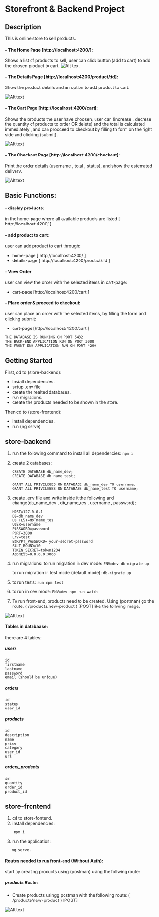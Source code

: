 # Storefront & Backend Project

## Description

This is online store to sell products.

#### - The Home Page [http://localhost:4200/]:

Shows a list of products to sell, user can click button (add to cart) to add the chosen product to cart.
![Alt text](assets/Home-page.png "home-page")

#### - The Details Page [http://localhost:4200/product/:id]:

Show the product details and an option to add product to cart.

![Alt text](assets/Details-page.png "details-page")

#### - The Cart Page [http://localhost:4200/cart]:

Shows the products the user have choosen, user can (increase , decrese the quantity of products to order OR delete) and the total is calculated immediately , and can procceed to checkout by filling th form on the right side and clicking (submit).

![Alt text](assets/Cart-page.png "cart-page")


#### - The Checkout Page [http://localhost:4200/checkout]:

Print the order details (username , total , status), and show the estemated delivery.

![Alt text](assets/Checkout-page.png "checkout-page")


## Basic Functions:
#### - display products:
in the home-page where all available products are listed [ http://localhost:4200/ ]

#### - add product to cart:
user can add product to cart through:
- home-page [ http://localhost:4200/ ]
- details-page [ http://localhost:4200/product/:id ]

#### - View Order:
user can view the order with the selected items in cart-page:
- cart-page [http://localhost:4200/cart ]

#### - Place order & proceed to checkout:
user can place an order with the selected items, by filling the form and clicking submit:
- cart-page [http://localhost:4200/cart ]




```
THE DATABASE IS RUNNING ON PORT 5432
THE BACK-END APPLICATION RUN ON PORT 3000
THE FRONT-END APPLICATION RUN ON PORT 4200
```

## Getting Started
First, cd to (store-backend):
- install dependencies.
- setup .env file
- create the realted databases.
- run migrations.
- create the products needed to be shown in the store.
    
Then cd to (store-frontend):
- install dependencies.
- run (ng serve)

## store-backend


1. run the following command to install all dependencies:
    ```npm i```

2. create 2 databases:
    ```
    CREATE DATABASE db_name_dev;
    CREATE DATABASE db_name_test;

    GRANT ALL PRIVILEGES ON DATABASE db_name_dev TO username;
    GRANT ALL PRIVILEGES ON DATABASE db_name_test TO username;
    ```

3. create .env file and write inside it the following and change(db_name_dev , db_name_tes , username , password);

    ```
    HOST=127.0.0.1
    DB=db_name_dev
    DB_TEST=db_name_tes
    USER=username
    PASSWORD=password
    PORT=3000
    ENV=test
    BCRYPT_PASSWORD= your-secret-password 
    SALT_ROUND=10
    TOKEN_SECRET=token1234
    ADDRESS=0.0.0.0:3000
    ```

3. run migrations:
    to run migration in dev mode:
    ```ENV=dev db-migrate up```

    to run migration in test mode (default mode):
    ```db-migrate up```

4. to run tests:
    ```run npm test```

5. to run in dev mode:
    ```ENV=dev npm run watch```

6. To run front-end, products need to be created.
    Using (postman) go the route:
    ( /products/new-product ) [POST] like the follwing image:
    
![Alt text](assets/creating-product.png "how to add body to create new product")

#### Tables in databaase:
there are 4 tables:

##### users
    id
    firstname
    lastname
    password
    email (should be unique)

##### orders
    id
    status
    user_id

##### products
    id
    description
    name
    price
    category
    user_id
    url

##### orders_products
    id
    quantity
    order_id
    product_id


## store-frontend

1. cd to store-fontend.
2. install dependencies:
```
    npm i
``` 
3. run the application:
 ```
    ng serve.
 ``` 
#### Routes needed to run front-end (Without Auth):

start by creating products using (postman) using the follwing route:

##### products Route:

- Create products usingg postman with the following route:
    ( /products/new-product ) [POST]

![Alt text](assets/creating-product.png "how to add body to create new product")
